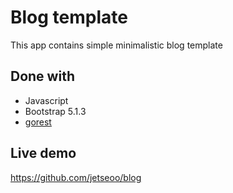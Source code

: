 # Blog template
This app contains simple minimalistic blog template

## Done with
- Javascript
- Bootstrap 5.1.3
- [gorest](https://gorest.co.in/)

## Live demo
https://github.com/jetseoo/blog
